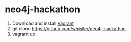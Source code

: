 neo4j-hackathon
===============
1. Download and install [Vagrant](https://www.vagrantup.com/)
2. git clone https://github.com/whisller/neo4j-hackathon
3. vagrant up
